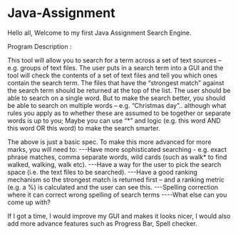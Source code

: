 # Java-Assignment
Hello all, Welcome to my first Java Assignment Search Engine. 


Program Description :

This tool will allow you to search for a term across a set of text sources – e.g. groups of text files.
The user puts in a search term into a GUI and the tool will check the contents of a set of text files and tell you which ones contain the search term. The files that have the “strongest match” against the search term should be returned at the top of the list.
The user should be able to search on a single word. But to make the search better, you should be able to search on multiple words – e.g. “Christmas day”.. although what rules you apply as to whether these are assumed to be together or separate words is up to you; Maybe you can use “*” and logic (e.g. this word AND this word OR this word) to make the search smarter.


The above is just a basic spec. To make this more advanced for more marks, you will need to:
---Have more sophisticated searching - e.g. exact phrase matches, comma separate words, wild cards (such as walk* to find walked, walking, walk etc).
---Have a way for the user to pick the search space (i.e. the text files to be searched).
---Have a good ranking mechanism so the strongest match is returned first – and a ranking metric (e.g. a %) is calculated and the user can see this.
---Spelling correction where it can correct wrong spelling of search terms
----What else can you come up with?


If I got a time, I would improve my GUI and makes it looks nicer, I would also add more advance features such as Progress Bar, Spell checker. 

